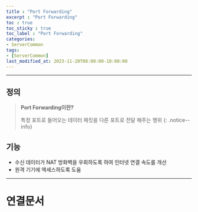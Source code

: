 ```yaml
---
title : "Port Forwarding"
excerpt : "Port Forwarding"
toc : true
toc_sticky : true
toc_label : "Port Forwarding"
categories:
- ServerCommon
tags:
- [ServerCommon]
last_modified_at: 2023-11-20T08:00:00-10:00:00
---
```

  
---
  
## 정의
> **Port Forwarding이란?**  
>
>특정 포트로 들어오는 데이터 패킷을 다른 포트로 전달 해주는 행위 
{: .notice--info}  
  
## 기능
- 수신 데이터가 NAT 방화벽을 우회하도록 하여 인터넷 연결 속도를 개선
- 원격 기기에 액세스하도록 도움

---
  
# 연결문서
